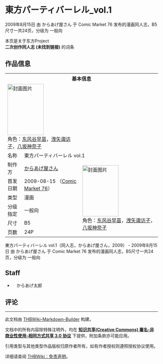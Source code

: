 # 東方パーティバーレル_vol.1

<!-- source html: G:\repos\THBWiki-Markdown-Builder\THBWikiMarkdown\Temp\main\a\a6\ns0%3A%E6%9D%B1%E6%96%B9%E3%83%91%E3%83%BC%E3%83%86%E3%82%A3%E3%83%90%E3%83%BC%E3%83%AC%E3%83%AB_vol%2E1.html -->

2009年8月15日 由 からあげ屋さん 于 Comic Market 76 发布的漫画同人志，B5尺寸一共24页，分级为 一般向

本页是关于东方Project  
 **二次创作同人志 (未找到链接)** 的词条
## 作品信息

<table><tbody><tr><th colspan="3">基本信息</th></tr><tr><td class="cover-artwork-mobile" colspan="2"><a href="./文件-東方パーティバーレル_vol.1封面.jpg.md" class="image" title="封面图片"><img alt="封面图片" src="https://upload.thwiki.cc/thumb/2/2b/%E6%9D%B1%E6%96%B9%E3%83%91%E3%83%BC%E3%83%86%E3%82%A3%E3%83%90%E3%83%BC%E3%83%AC%E3%83%AB_vol.1%E5%B0%81%E9%9D%A2.jpg/119px-%E6%9D%B1%E6%96%B9%E3%83%91%E3%83%BC%E3%83%86%E3%82%A3%E3%83%90%E3%83%BC%E3%83%AC%E3%83%AB_vol.1%E5%B0%81%E9%9D%A2.jpg" decoding="async" loading="lazy" width="119" height="168" srcset="https://upload.thwiki.cc/thumb/2/2b/%E6%9D%B1%E6%96%B9%E3%83%91%E3%83%BC%E3%83%86%E3%82%A3%E3%83%90%E3%83%BC%E3%83%AC%E3%83%AB_vol.1%E5%B0%81%E9%9D%A2.jpg/178px-%E6%9D%B1%E6%96%B9%E3%83%91%E3%83%BC%E3%83%86%E3%82%A3%E3%83%90%E3%83%BC%E3%83%AC%E3%83%AB_vol.1%E5%B0%81%E9%9D%A2.jpg 1.5x, https://upload.thwiki.cc/thumb/2/2b/%E6%9D%B1%E6%96%B9%E3%83%91%E3%83%BC%E3%83%86%E3%82%A3%E3%83%90%E3%83%BC%E3%83%AC%E3%83%AB_vol.1%E5%B0%81%E9%9D%A2.jpg/238px-%E6%9D%B1%E6%96%B9%E3%83%91%E3%83%BC%E3%83%86%E3%82%A3%E3%83%90%E3%83%BC%E3%83%AC%E3%83%AB_vol.1%E5%B0%81%E9%9D%A2.jpg 2x" data-file-width="500" data-file-height="706"></a><div class="cover-char">角色：<a href="./东风谷早苗.md" title="东风谷早苗">东风谷早苗</a>，<a href="./洩矢诹访子.md" title="洩矢诹访子">洩矢诹访子</a>，<a href="./八坂神奈子.md" title="八坂神奈子">八坂神奈子</a></div></td>
</tr><tr><td class="label">名称</td><td colspan="2"> 東方パーティバーレル vol.1 </td></tr><tr><td class="label">制作方</td><td><a href="./からあげ屋さん.md" title="からあげ屋さん">からあげ屋さん</a></td><td class="cover-artwork" rowspan="6" style="min-width:168px;"><a href="./文件-東方パーティバーレル_vol.1封面.jpg.md" class="image" title="封面图片"><img alt="封面图片" src="https://upload.thwiki.cc/thumb/2/2b/%E6%9D%B1%E6%96%B9%E3%83%91%E3%83%BC%E3%83%86%E3%82%A3%E3%83%90%E3%83%BC%E3%83%AC%E3%83%AB_vol.1%E5%B0%81%E9%9D%A2.jpg/119px-%E6%9D%B1%E6%96%B9%E3%83%91%E3%83%BC%E3%83%86%E3%82%A3%E3%83%90%E3%83%BC%E3%83%AC%E3%83%AB_vol.1%E5%B0%81%E9%9D%A2.jpg" decoding="async" loading="lazy" width="119" height="168" srcset="https://upload.thwiki.cc/thumb/2/2b/%E6%9D%B1%E6%96%B9%E3%83%91%E3%83%BC%E3%83%86%E3%82%A3%E3%83%90%E3%83%BC%E3%83%AC%E3%83%AB_vol.1%E5%B0%81%E9%9D%A2.jpg/178px-%E6%9D%B1%E6%96%B9%E3%83%91%E3%83%BC%E3%83%86%E3%82%A3%E3%83%90%E3%83%BC%E3%83%AC%E3%83%AB_vol.1%E5%B0%81%E9%9D%A2.jpg 1.5x, https://upload.thwiki.cc/thumb/2/2b/%E6%9D%B1%E6%96%B9%E3%83%91%E3%83%BC%E3%83%86%E3%82%A3%E3%83%90%E3%83%BC%E3%83%AC%E3%83%AB_vol.1%E5%B0%81%E9%9D%A2.jpg/238px-%E6%9D%B1%E6%96%B9%E3%83%91%E3%83%BC%E3%83%86%E3%82%A3%E3%83%90%E3%83%BC%E3%83%AC%E3%83%AB_vol.1%E5%B0%81%E9%9D%A2.jpg 2x" data-file-width="500" data-file-height="706"></a><div class="cover-char">角色：<a href="./东风谷早苗.md" title="东风谷早苗">东风谷早苗</a>，<a href="./洩矢诹访子.md" title="洩矢诹访子">洩矢诹访子</a>，<a href="./八坂神奈子.md" title="八坂神奈子">八坂神奈子</a></div></td>
</tr><tr><td class="label">首发日期</td><td>2009-08-15&#160;（<a href="/展会作品列表?e=Comic+Market%2376">Comic Market 76</a>）</td></tr><tr><td class="label">类型</td><td>漫画</td></tr><tr><td class="label">分级指定</td><td>一般向</td></tr><tr><td class="label">尺寸</td><td>B5</td></tr><tr><td class="label">页数</td><td>24P</td></tr></tbody></table>

東方パーティバーレル vol.1（同人志，からあげ屋さん，2009） - 2009年8月15日 由 からあげ屋さん 于 Comic Market 76 发布的漫画同人志，B5尺寸一共24页，分级为 一般向
## Staff
- 　からあげ太郎

## 评论




---

此文档由 [THBWiki-Markdown-Builder](https://github.com/Delsin-Yu/THBWiki-Markdown-Builder) 构建。

文档中的所有内容除特殊注明外，均在 [**知识共享(Creative Commons) 署名-非商业性使用-相同方式共享 3.0 协议**](https://creativecommons.org/licenses/by-sa/3.0/deed.zh-hans) 下提供，附加条款亦可能应用。

引用类型与其他类型作品版权归原作者所有，如有作者授权则遵照授权协议使用。

详细请查阅 [THBWiki：免责声明](https://thbwiki.cc/THBWiki:%E5%85%8D%E8%B4%A3%E5%A3%B0%E6%98%8E)。

